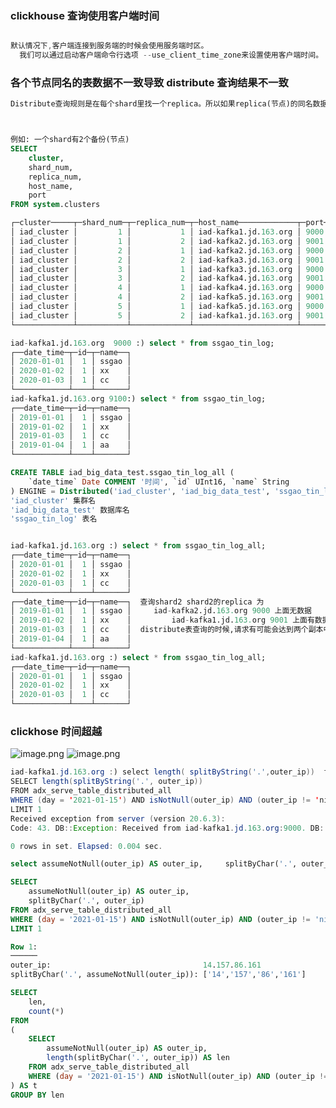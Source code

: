 ### clickhouse 查询使用客户端时间

```java

默认情况下,客户端连接到服务端的时候会使用服务端时区。
  我们可以通过启动客户端命令行选项 --use_client_time_zone来设置使用客户端时间。
```

### 各个节点同名的表数据不一致导致 distribute 查询结果不一致

```sql
Distribute查询规则是在每个shard里找一个replica。所以如果replica(节点)的同名数据表内容不一致,使用distribute查询的时会出问题。



例如: 一个shard有2个备份(节点)
SELECT
    cluster,
    shard_num,
    replica_num,
    host_name,
    port
FROM system.clusters

┌─cluster─────┬─shard_num─┬─replica_num─┬─host_name─────────────┬─port─┐
│ iad_cluster │         1 │           1 │ iad-kafka1.jd.163.org │ 9000 │ 备份也可以认为是一个节点
│ iad_cluster │         1 │           2 │ iad-kafka2.jd.163.org │ 9001 │
│ iad_cluster │         2 │           1 │ iad-kafka2.jd.163.org │ 9000 │
│ iad_cluster │         2 │           2 │ iad-kafka3.jd.163.org │ 9001 │
│ iad_cluster │         3 │           1 │ iad-kafka3.jd.163.org │ 9000 │
│ iad_cluster │         3 │           2 │ iad-kafka4.jd.163.org │ 9001 │
│ iad_cluster │         4 │           1 │ iad-kafka4.jd.163.org │ 9000 │
│ iad_cluster │         4 │           2 │ iad-kafka5.jd.163.org │ 9001 │
│ iad_cluster │         5 │           1 │ iad-kafka5.jd.163.org │ 9000 │
│ iad_cluster │         5 │           2 │ iad-kafka1.jd.163.org │ 9001 │
└─────────────┴───────────┴─────────────┴───────────────────────┴──────┘

iad-kafka1.jd.163.org  9000 :) select * from ssgao_tin_log;
┌──date_time─┬─id─┬─name──┐
│ 2020-01-01 │  1 │ ssgao │
│ 2020-01-02 │  1 │ xx    │
│ 2020-01-03 │  1 │ cc    │
└────────────┴────┴───────┘
iad-kafka1.jd.163.org 9100:) select * from ssgao_tin_log;
┌──date_time─┬─id─┬─name──┐
│ 2019-01-01 │  1 │ ssgao │
│ 2019-01-02 │  1 │ xx    │
│ 2019-01-03 │  1 │ cc    │
│ 2019-01-04 │  1 │ aa    │
└────────────┴────┴───────┘

CREATE TABLE iad_big_data_test.ssgao_tin_log_all (
    `date_time` Date COMMENT '时间', `id` UInt16, `name` String
) ENGINE = Distributed('iad_cluster', 'iad_big_data_test', 'ssgao_tin_log', rand());
'iad_cluster' 集群名
'iad_big_data_test' 数据库名
'ssgao_tin_log' 表名


iad-kafka1.jd.163.org :) select * from ssgao_tin_log_all;
┌──date_time─┬─id─┬─name──┐
│ 2020-01-01 │  1 │ ssgao │
│ 2020-01-02 │  1 │ xx    │
│ 2020-01-03 │  1 │ cc    │
└────────────┴────┴───────┘
┌──date_time─┬─id─┬─name──┐  查询shard2 shard2的replica 为
│ 2019-01-01 │  1 │ ssgao │     iad-kafka2.jd.163.org 9000 上面无数据
│ 2019-01-02 │  1 │ xx    │			iad-kafka1.jd.163.org 9001 上面有数据
│ 2019-01-03 │  1 │ cc    │  distribute表查询的时候,请求有可能会达到两个副本中的一个,就会到查询结果返回不一致
│ 2019-01-04 │  1 │ aa    │
└────────────┴────┴───────┘
iad-kafka1.jd.163.org :) select * from ssgao_tin_log_all;
┌──date_time─┬─id─┬─name──┐
│ 2020-01-01 │  1 │ ssgao │
│ 2020-01-02 │  1 │ xx    │
│ 2020-01-03 │  1 │ cc    │
└────────────┴────┴───────┘


```

### clickhose 时间超越

![image.png](https://cdn.nlark.com/yuque/0/2020/png/659846/1606354787260-79f59038-762f-44b3-a4ef-8d5e97b342a8.png#height=356&id=TZsLs&margin=%5Bobject%20Object%5D&name=image.png&originHeight=712&originWidth=2228&originalType=binary&ratio=1&size=316158&status=done&style=none&width=1114)
![image.png](https://cdn.nlark.com/yuque/0/2020/png/659846/1606354821636-265f7e2a-058b-4cba-984f-e78998c40b78.png#height=333&id=dvjWD&margin=%5Bobject%20Object%5D&name=image.png&originHeight=666&originWidth=2064&originalType=binary&ratio=1&size=293943&status=done&style=none&width=1032)

```java
iad-kafka1.jd.163.org :) select length( splitByString('.',outer_ip))  from adx_serve_table_distributed_all  where day='2021-01-15' and outer_ip is not null and outer_ip!='nil' limit 1; \G
SELECT length(splitByString('.', outer_ip))
FROM adx_serve_table_distributed_all
WHERE (day = '2021-01-15') AND isNotNull(outer_ip) AND (outer_ip != 'nil')
LIMIT 1
Received exception from server (version 20.6.3):
Code: 43. DB::Exception: Received from iad-kafka1.jd.163.org:9000. DB::Exception: Nested type Array(String) cannot be inside Nullable type.

0 rows in set. Elapsed: 0.004 sec.
```

```sql
select assumeNotNull(outer_ip) AS outer_ip,     splitByChar('.', outer_ip) from adx_serve_table_distributed_all  where day='2021-01-15' and outer_ip is not null and outer_ip!='nil' limit 1; \G

SELECT
    assumeNotNull(outer_ip) AS outer_ip,
    splitByChar('.', outer_ip)
FROM adx_serve_table_distributed_all
WHERE (day = '2021-01-15') AND isNotNull(outer_ip) AND (outer_ip != 'nil')
LIMIT 1

Row 1:
──────
outer_ip:                                  14.157.86.161
splitByChar('.', assumeNotNull(outer_ip)): ['14','157','86','161']
```

```sql
SELECT
    len,
    count(*)
FROM
(
    SELECT
        assumeNotNull(outer_ip) AS outer_ip,
        length(splitByChar('.', outer_ip)) AS len
    FROM adx_serve_table_distributed_all
    WHERE (day = '2021-01-15') AND isNotNull(outer_ip) AND (outer_ip != 'nil') AND (media_flight_request = 1) AND (flight_id IN ('90000001', '90000002'))
) AS t
GROUP BY len
```
